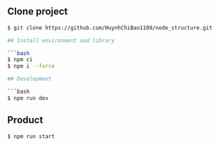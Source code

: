 ## Clone project 

```bash
$ git clone https://github.com/HuynhChiBao1109/node_structure.git

## Install environment and library

```bash
$ npm ci
$ npm i --force

## Development

```bash
$ npm run dev
```
## Product

```bash
$ npm run start
```
